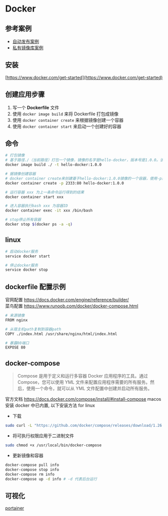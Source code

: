 # Docker

## 参考案例

- [自动发布案例](https://juejin.im/post/6844903946234904583)
- [私有镜像库案例](https://www.cnblogs.com/zhangxingeng/p/11558782.html)

## 安装

[https://www.docker.com/get-started](https://www.docker.com/get-started)

## 创建应用步骤

1. 写一个 **Dockerfile** 文件
2. 使用 `docker image build` 来将 Dockerfile 打包成镜像
3. 使用 `docker container create` 来根据镜像创建一个容器
4. 使用 `docker container start` 来启动一个创建好的容器

## 命令

```sh
# 打包镜像
# 基于路径./（当前路径）打包一个镜像，镜像的名字是hello-docker，版本号是1.0.0。该命令会自动寻找Dockerfile来打包出一个镜像
docker image build ./ -t hello-docker:1.0.0

# 据镜像创建容器
# docker container create来创建基于hello-docker:1.0.0镜像的一个容器，使用-p来指定端口绑定——将容器中的80端口绑定在宿主机的2333端口。执行完该命令，会返回一个容器ID
docker container create -p 2333:80 hello-docker:1.0.0

# 运行容器 xxx 为上一条命令运行得到的结果
docker container start xxx

# 进入容器执行bash xxx 为容器ID
docker container exec -it xxx /bin/bash

# stop停止所有容器
docker stop $(docker ps -a -q)
```

## linux

```sh
# 启动docker服务
service docker start

# 停止docker服务
service docker stop
```

## dockerfile 配置示例

官网配置 https://docs.docker.com/engine/reference/builder/  
菜鸟配置 https://www.runoob.com/docker/docker-compose.html

```sh
# 来源镜像
FROM nginx

# 从宿主机path复制到容器path
COPY ./index.html /usr/share/nginx/html/index.html

# 暴露80端口
EXPOSE 80
```

## docker-compose

> Compose 是用于定义和运行多容器 Docker 应用程序的工具。通过 Compose，您可以使用
> YML 文件来配置应用程序需要的所有服务。然后，使用一个命令，就可以从 YML
> 文件配置中创建并启动所有服务。

官方文档 https://docs.docker.com/compose/install/#install-compose macos
安装 docker 中已内置, 以下安装方法 for linux

- 下载

```sh
sudo curl -L "https://github.com/docker/compose/releases/download/1.26.2/docker-compose-$(uname -s)-$(uname -m)" -o /usr/local/bin/docker-compose
```

- 将可执行权限应用于二进制文件

```sh
sudo chmod +x /usr/local/bin/docker-compose
```

- 更新镜像和容器

```sh
docker-compose pull info
docker-compose stop info
docker-compose rm info
docker-compose up -d info # -d 代表后台运行
```

## 可视化
[portainer](https://documentation.portainer.io/v2.0/deploy/ceinstalldocker/)
